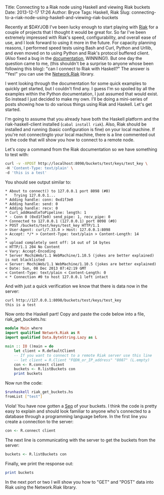 Title: Connecting to a Riak node using Haskell and viewing Riak buckets
Date: 2013-12-17 17:26
Author: Bryce
Tags: Haskell, Riak
Slug: connecting-to-a-riak-node-using-haskell-and-viewing-riak-buckets

Recently at $DAYJOB I've been lucky enough to start playing with
[Riak](http://basho.com/riak/) for a couple of projects that I thought
it would be great for. So far I've been extremely impressed with Riak's
speed, configurability, and overall ease of use, and I look forward to
using it more in the future. For capacity planning reasons, I performed
speed tests using Bash and Curl, Python and Urllib, and even moved on to
using Python and Riak's protocol buffered client. (Also fixed a bug in
the
[documentation](https://github.com/basho/riak-python-client/pull/288),
WINNING!). But one day the question came to me, (this shouldn't be a
surprise to anyone whose been following this blog): "can I connect to
Riak with Haskell?" The answer is "Yes!" you can use the
[Network.Riak](https://github.com/janrain/riak-haskell-client) library.

I went looking through the documentation for some quick examples to
quickly get started, but I couldn't find any. I guess I'm so spoiled by
all the examples within the Python documentation, I just assumed that
would exist. So instead I just decided to make my own. I'll be doing a
mini-series of posts showing how to do various things using Riak and
Haskell. Let's get started.

I'm going to assume that you already have both the Haskell platform and
the riak-haskell-client installed (`cabal install riak`). Also, Riak
should be installed and running (basic configuration is fine) on your
local machine. If you're not connectingto your local machine, there is a
line commented out in the code that will show you how to connect to a
remote node.

Let's copy a command from the Riak documentation so we have something to
test with:

```bash
curl -v -XPOST http://localhost:8098/buckets/test/keys/test_key \
-H 'Content-Type: text/plain' \ 
-d 'this is a test'
```

You should see output similar to:

```text
* About to connect() to 127.0.0.1 port 8098 (#0)
*   Trying 127.0.0.1...
* Adding handle: conn: 0xd1f3e0
* Adding handle: send: 0
* Adding handle: recv: 0
* Curl_addHandleToPipeline: length: 1
* - Conn 0 (0xd1f3e0) send_pipe: 1, recv_pipe: 0
* Connected to 127.0.0.1 (127.0.0.1) port 8098 (#0)
> POST /buckets/test/keys/test_key HTTP/1.1
> User-Agent: curl/7.33.0 > Host: 127.0.0.1:8098
> Accept: */* > Content-Type: text/plain > Content-Length: 14
>
* upload completely sent off: 14 out of 14 bytes 
< HTTP/1.1 204 No Content
< Vary: Accept-Encoding
* Server MochiWeb/1.1 WebMachine/1.10.5 (jokes are better explained) is not blacklisted
< Server: MochiWeb/1.1 WebMachine/1.10.5 (jokes are better explained)
< Date: Sun, 08 Dec 2013 07:42:19 GMT
< Content-Type: text/plain < Content-Length: 0
< * Connection #0 to host 127.0.0.1 left intact
```

And with just a quick verification we know that there is data now in the
server:

```bash
curl http://127.0.0.1:8098/buckets/test/keys/test_key
this is a test
```

Now onto the Haskell part! Copy and paste the code below into a file,
riak\_get\_buckets.hs:

```haskell
module Main where 
import qualified Network.Riak as R
import qualified Data.ByteString.Lazy as L 

main :: IO ()main = do
    let client = R.defaultClient
    -- If you want to connect to a remote Riak server use this line
    -- let client = R.Client "FQDN_or_IP_address" "8087" (L.empty)
    con <- R.connect client
    buckets <- R.listBuckets con
    print buckets
```

Now run the code:

```bash
$runhaskell riak_get_buckets.hs
fromList ["test"]
```

Viola! You have now gotten a
[Seq](http://www.haskell.org/ghc/docs/latest/html/libraries/containers-0.5.0.0/Data-Sequence.html)
of your buckets. I think the code is pretty easy to explain and should
look familiar to anyone who's connected to a database through a
programming language before. In the first line you create a connection
to the server:  

```haskell
con <- R.connect client
```

The next line is communicating with the server to get the buckets from
the server:

```haskell
buckets <- R.listBuckets con
```

Finally, we print the response out:  

```haskell
print buckets
```

In the next port or two I will show you how to "GET" and "POST" data
into Riak using the Network.Riak library.
